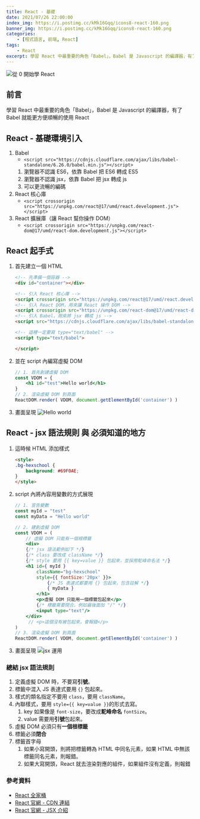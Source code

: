 ```yaml
---
title: React - 基礎
date: 2021/07/26 22:00:00
index_img: https://i.postimg.cc/kMk16Gqq/icons8-react-160.png
banner_img: https://i.postimg.cc/kMk16Gqq/icons8-react-160.png
categories:
    - [程式語言, 前端, React]
tags:
    - React
excerpt: 學習 React 中最重要的角色「Babel」，Babel 是 Javascript 的編譯器，有了 Babel 就能更方便順暢的使用 React
---
```


![從 0 開始學 React](https://i.postimg.cc/kMk16Gqq/icons8-react-160.png)

## 前言

學習 React 中最重要的角色「Babel」，Babel 是 Javascript 的編譯器，有了 Babel 就能更方便順暢的使用 React

## React - 基礎環境引入

1. Babel
    - `<script src="https://cdnjs.cloudflare.com/ajax/libs/babel-standalone/6.26.0/babel.min.js"></script>`
    1. 瀏覽器不認識 ES6，依靠 Babel 把 ES6 轉成 ES5
    2. 瀏覽器不認識 jsx，依靠 Babel 把 jsx 轉成 js
    3. 可以更流暢的編碼
2. React 核心庫
    - `<script crossorigin src="https://unpkg.com/react@17/umd/react.development.js"></script>`
3. React 擴展庫（讓 React 幫你操作 DOM）
    - `<script crossorigin src="https://unpkg.com/react-dom@17/umd/react-dom.development.js"></script>`

## React 起手式

1. 首先建立一個 HTML

    ```HTML
    <!-- 先準備一個容器 -->
    <div id="container"></div>

    <!-- 引入 React 核心庫 -->
    <script crossorigin src="https://unpkg.com/react@17/umd/react.development.js"></script>
    <!-- 引入 React DOM，用來讓 React 操作 DOM -->
    <script crossorigin src="https://unpkg.com/react-dom@17/umd/react-dom.development.js"></script>
    <!-- 引入 Babel，用來將 jsx 轉成 js -->
    <script src="https://cdnjs.cloudflare.com/ajax/libs/babel-standalone/6.26.0/babel.min.js"></script>

    <!-- 這裡一定要寫 type="text/babel" -->
    <script type="text/babel">

    </script>
    ```

2. 並在 script 內編寫虛擬 DOM

    ```jsx
    // 1. 首先創建虛擬 DOM
    const VDOM = {
        <h1 id="test">Hello world</h1>
    }
    // 2. 渲染虛擬 DOM 到頁面
    ReactDOM.render( VDOM, document.getElementById('container') )
    ```

3. 畫面呈現
    ![Hello world](https://i.imgur.com/qh3CLyD.png)

## React - jsx 語法規則 與 必須知道的地方

1. 這時候 HTML 添加樣式

    ```HTML
    <style>
    .bg-hexschool {
        background: #69F0AE;
    }
    </style>
    ```

2. script 內將內容用變數的方式展現

    ```jsx
    // 1. 宣告變數    
    const myId = "test"
    const myData = "Hello world"
    
    // 2. 建創虛擬 DOM
    const VDOM = (
        // 虛擬 DOM 只能有一個根標籤
        <div>
        {/* jsx 語法範例如下 */}
        {/* class 要改成 className */}
        {/* style 要用 {{ key=value }} 包起來，並採用駝峰命名法 */}
        <h1 id={ myId } 
            className="bg-hexschool" 
            style={{ fontSize:'20px' }}>
                {/* JS 表達式都要用 {} 包起來，包含註解 */}
                { myData }
            </h1>
            <p>虛擬 DOM 只能用一個標籤包起來</p>
            {/* 標籤需要閉合，例如最後面加 "/" */}
            <input type="text"/>
        </div>
         // <p>這個沒有被包起來，會報錯</p>
    )
    // 3. 渲染虛擬 DOM 到頁面
    ReactDOM.render( VDOM, document.getElementById('container') )
    ```

3. 畫面呈現
    ![jsx 運用](https://i.imgur.com/1lrecAZ.png)

### 總結 jsx 語法規則

1. 定義虛擬 DOM 時，不要寫**引號**。
2. 標籤中混入 JS 表達式要用 `{}` 包起來。
3. 樣式的類名指定不要用 `class`，要用 `className`。
4. 內聯樣式，要用 `style={{ key=value }}`的形式去寫。
    1. key 如果像是 `font-size`，要改成**駝峰命名** `fontSize`。
    2. value 需要用**引號**包起來。
5. 虛擬 DOM 必須只有**一個根標籤**
6. 標籤必須**閉合**
7. 標籤首字母
    1. 如果小寫開頭，則將把標籤轉為 HTML 中同名元素，如果 HTML 中無該標籤同名元素，則報錯。
    2. 如果大寫開頭，React 就去渲染對應的組件，如果組件沒有定義，則報錯

### 參考資料

- [React 全家桶](https://www.youtube.com/playlist?list=PLmOn9nNkQxJFJXLvkNsGsoCUxJLqyLGxu)
- [React 官網 - CDN 連結](https://zh-hant.reactjs.org/docs/cdn-links.html)
- [React 官網 - JSX 介紹](https://zh-hant.reactjs.org/docs/introducing-jsx.html)
